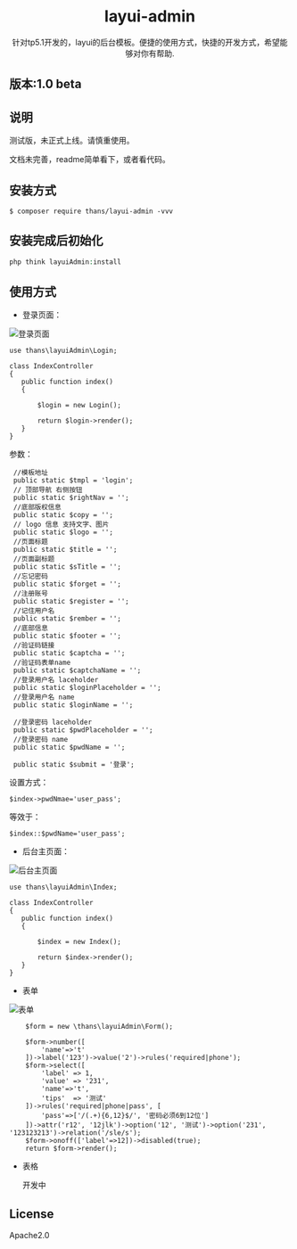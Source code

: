 <h1 align="center"> layui-admin </h1>

<p align="center"> 针对tp5.1开发的，layui的后台模板。便捷的使用方式，快捷的开发方式，希望能够对你有帮助.</p>

## 版本:1.0 beta

## 说明

测试版，未正式上线。请慎重使用。

文档未完善，readme简单看下，或者看代码。

## 安装方式

```shell
$ composer require thans/layui-admin -vvv
```

## 安装完成后初始化

```php
php think layuiAdmin:install
```

## 使用方式



 - 登录页面：
 
  ![登录页面](https://images.gitee.com/uploads/images/2018/1225/200501_74760169_543050.jpeg "1545739084891.jpg")


    
    use thans\layuiAdmin\Login;

    class IndexController
    {
       public function index()
       {

           $login = new Login();

           return $login->render();
       }
    }
 
 参数：
 
     //模板地址
     public static $tmpl = 'login';
     // 顶部导航 右侧按钮
     public static $rightNav = '';
     //底部版权信息
     public static $copy = '';
     // logo 信息 支持文字、图片
     public static $logo = '';
     //页面标题
     public static $title = '';
     //页面副标题
     public static $sTitle = '';
     //忘记密码
     public static $forget = '';
     //注册账号
     public static $register = '';
     //记住用户名
     public static $rember = '';
     //底部信息
     public static $footer = '';
     //验证码链接
     public static $captcha = '';
     //验证码表单name
     public static $captchaName = '';
     //登录用户名 laceholder
     public static $loginPlaceholder = '';
     //登录用户名 name
     public static $loginName = '';
 
     //登录密码 laceholder
     public static $pwdPlaceholder = '';
     //登录密码 name
     public static $pwdName = '';
 
     public static $submit = '登录';
    
 设置方式：
 
    $index->pwdNmae='user_pass';
 等效于：
 
    $index::$pwdName='user_pass';
    
 
 - 后台主页面：

![后台主页面](https://images.gitee.com/uploads/images/2018/1225/215518_c7a9650e_543050.jpeg "11111545746099044.jpg")

    use thans\layuiAdmin\Index;

    class IndexController
    {
       public function index()
       {

           $index = new Index();

           return $index->render();
       }
    }
 
 - 表单
 
 ![表单](https://images.gitee.com/uploads/images/2018/1225/201135_bc4378b6_543050.jpeg "1545739046518.jpg")

        $form = new \thans\layuiAdmin\Form();

        $form->number([
            'name'=>'t'
        ])->label('123')->value('2')->rules('required|phone');
        $form->select([
            'label' => 1,
            'value' => '231',
            'name'=>'t',
            'tips'  => '测试'
        ])->rules('required|phone|pass', [
            'pass'=>['/(.+){6,12}$/', '密码必须6到12位']
        ])->attr('r12', '12jlk')->option('12', '测试')->option('231', '123123213')->relation('/sle/s');
        $form->onoff(['label'=>12])->disabled(true);
        return $form->render();
        
  - 表格
  
    开发中
  
## License

Apache2.0